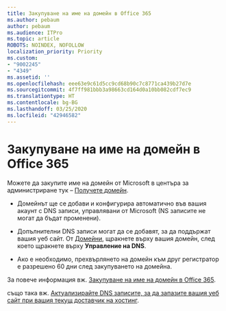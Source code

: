 ```yaml
---
title: Закупуване на име на домейн в Office 365
ms.author: pebaum
author: pebaum
ms.audience: ITPro
ms.topic: article
ROBOTS: NOINDEX, NOFOLLOW
localization_priority: Priority
ms.custom:
- "9002245"
- "4349"
ms.assetid: ''
ms.openlocfilehash: eee63e9c61d5cc9cd68b90c7c8771ca439b27d7e
ms.sourcegitcommit: 4f7ff981bbb3a98663cd164d0a10bb082cdf7ec9
ms.translationtype: HT
ms.contentlocale: bg-BG
ms.lasthandoff: 03/25/2020
ms.locfileid: "42946582"
---
```

# <a name="buy-a-domain-name-in-office-365"></a>Закупуване на име на домейн в Office 365

Можете да закупите име на домейн от Microsoft в центъра за администриране тук – [Получете домейн](https://admin.microsoft.com/Domains/Buy).

- Домейнът ще се добави и конфигурира автоматично във вашия акаунт с DNS записи, управлявани от Microsoft (NS записите не могат да бъдат променени).

- Допълнителни DNS записи могат да се добавят, за да поддържат вашия уеб сайт.  От [Домейни](https://admin.microsoft.com/AdminPortal/Home#/Domains), щракнете върху вашия домейн, след което щракнете върху **Управление на DNS**.

- Ако е необходимо, прехвърлянето на домейн към друг регистратор е разрешено 60 дни след закупуването на домейна.

За повече информация вж. [Закупуване на име на домейн в Office 365](https://docs.microsoft.com/microsoft-365/admin/get-help-with-domains/buy-a-domain-name?view=o365-worldwide).

също така вж. [Актуализирайте DNS записите, за да запазите вашия уеб сайт при вашия текущ доставчик на хостинг](https://docs.microsoft.com/alchemyinsights/update-dns-records-to-keep-your-website-with-your-current-hosting-provider-0).
